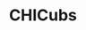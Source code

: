 ---
title: CHICubs
crosslinks:
- youtubefactsbot
- u_imguralbumbot
- baseball
- Brewers
- youtubot
- anti_gif_bot
- '2013'
- Cubs
- MLBStreams
- Cardinals
- place
- buccos
- chicago
- DPPorn
- CHIBears
- highqualitygifs
- whitesox
- SubAutoCorrectBot
- todayilearned
- orioles
---